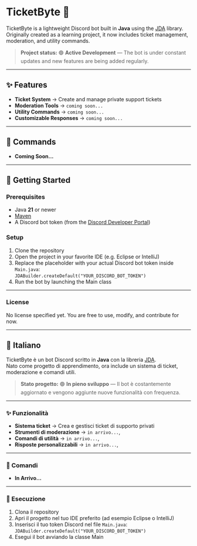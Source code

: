 # TicketByte 🎫

TicketByte is a lightweight Discord bot built in **Java** using the [JDA](https://github.com/DV8FromTheWorld/JDA) library.  
Originally created as a learning project, it now includes ticket management, moderation, and utility commands.

> **Project status:** 🟢 **Active Development** — The bot is under constant updates and new features are being added regularly.
---

## ✨ Features

- **Ticket System** → Create and manage private support tickets
- **Moderation Tools** → `coming soon...`
- **Utility Commands** → `coming soon...`
- **Customizable Responses** → `coming soon...`

---

## 📜 Commands

- **Coming Soon...**

---

## 🚀 Getting Started

### Prerequisites

- Java **21** or newer  
- [Maven](https://maven.apache.org/)  
- A Discord bot token (from the [Discord Developer Portal](https://discord.com/developers/applications))  

### Setup

1. Clone the repository  
3. Open the project in your favorite IDE (e.g. Eclipse or IntelliJ)  
4. Replace the placeholder with your actual Discord bot token inside `Main.java`:  
   `JDABuilder.createDefault("YOUR_DISCORD_BOT_TOKEN")`  
5. Run the bot by launching the Main class  

---

### License

No license specified yet. You are free to use, modify, and contribute for now.

---

## 🎯 Italiano

TicketByte è un bot Discord scritto in **Java** con la libreria [JDA](https://github.com/DV8FromTheWorld/JDA).  
Nato come progetto di apprendimento, ora include un sistema di ticket, moderazione e comandi utili.

> **Stato progetto:** 🟢 **In pieno sviluppo** — Il bot è costantemente aggiornato e vengono aggiunte nuove funzionalità con frequenza.  
---

### ✨ Funzionalità

- **Sistema ticket** → Crea e gestisci ticket di supporto privati
- **Strumenti di moderazione** → `in arrivo...`,
- **Comandi di utilità** → `in arrivo...`,
- **Risposte personalizzabili** → `in arrivo...`,

---

### 📜 Comandi

- **In Arrivo...**

---

### 🚀 Esecuzione

1. Clona il repository  
3. Apri il progetto nel tuo IDE preferito (ad esempio Eclipse o IntelliJ)  
4. Inserisci il tuo token Discord nel file `Main.java`:  
   `JDABuilder.createDefault("YOUR_DISCORD_BOT_TOKEN")`  
5. Esegui il bot avviando la classe Main
